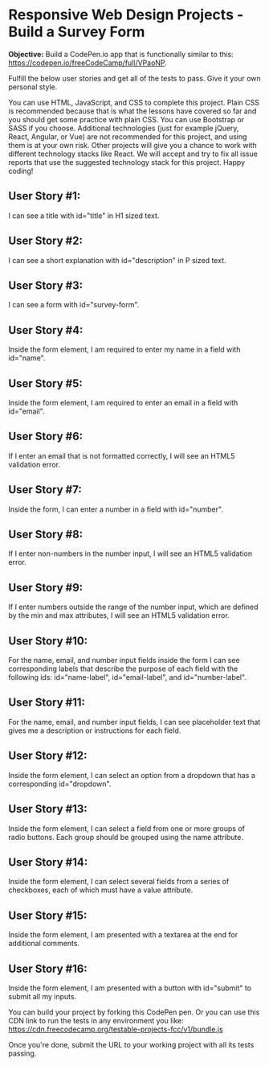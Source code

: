 # Responsive Web Design Projects - Build a Survey Form

**Objective:** Build a CodePen.io app that is functionally similar to this: https://codepen.io/freeCodeCamp/full/VPaoNP.

Fulfill the below user stories and get all of the tests to pass. Give it your own personal style.

You can use HTML, JavaScript, and CSS to complete this project. Plain CSS is recommended because that is what the lessons have covered so far and you should get some practice with plain CSS. You can use Bootstrap or SASS if you choose. Additional technologies (just for example jQuery, React, Angular, or Vue) are not recommended for this project, and using them is at your own risk. Other projects will give you a chance to work with different technology stacks like React. We will accept and try to fix all issue reports that use the suggested technology stack for this project. Happy coding!

## User Story #1:
I can see a title with id="title" in H1 sized text.

## User Story #2: 
I can see a short explanation with id="description" in P sized text.

## User Story #3: 
I can see a form with id="survey-form".

## User Story #4: 
Inside the form element, I am required to enter my name in a field with id="name".

## User Story #5: 
Inside the form element, I am required to enter an email in a field with id="email".

## User Story #6: 
If I enter an email that is not formatted correctly, I will see an HTML5 validation error.

## User Story #7: 
Inside the form, I can enter a number in a field with id="number".

## User Story #8: 
If I enter non-numbers in the number input, I will see an HTML5 validation error.

## User Story #9: 
If I enter numbers outside the range of the number input, which are defined by the min and max attributes, I will see an HTML5 validation error.

## User Story #10: 
For the name, email, and number input fields inside the form I can see corresponding labels that describe the purpose of each field with the following ids: id="name-label", id="email-label", and id="number-label".

## User Story #11: 
For the name, email, and number input fields, I can see placeholder text that gives me a description or instructions for each field.

## User Story #12: 
Inside the form element, I can select an option from a dropdown that has a corresponding id="dropdown".

## User Story #13: 
Inside the form element, I can select a field from one or more groups of radio buttons. Each group should be grouped using the name attribute.

## User Story #14: 
Inside the form element, I can select several fields from a series of checkboxes, each of which must have a value attribute.

## User Story #15: 
Inside the form element, I am presented with a textarea at the end for additional comments.

## User Story #16: 
Inside the form element, I am presented with a button with id="submit" to submit all my inputs.

You can build your project by forking this CodePen pen. Or you can use this CDN link to run the tests in any environment you like: https://cdn.freecodecamp.org/testable-projects-fcc/v1/bundle.js

Once you're done, submit the URL to your working project with all its tests passing.
